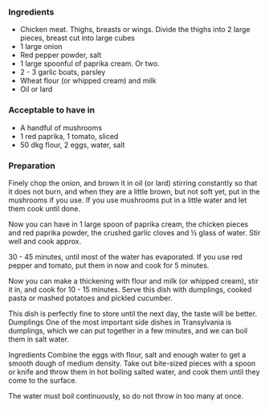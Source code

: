 
### Ingredients
- Chicken meat. Thighs, breasts or wings. Divide the thighs into 2 large pieces, breast cut into large cubes
- 1 large onion
- Red pepper powder, salt
- 1 large spoonful of paprika cream. Or two.
- 2 - 3 garlic boats, parsley
- Wheat flour (or whipped cream) and milk
- Oil or lard

### Acceptable to have in
- A handful of mushrooms
- 1 red paprika, 1 tomato, sliced
- 50 dkg flour, 2 eggs, water, salt

### Preparation
Finely chop the onion, and brown it in oil (or lard) stirring constantly so that it does not burn, and when they are a little brown, but not soft yet, put in the mushrooms if you use. If you use mushrooms put in a little water and let them cook until done.

 Now you can have in 1 large spoon of paprika cream, the chicken pieces and red paprika powder, the crushed garlic cloves and ½ glass of water. Stir well and cook approx.

 30 - 45 minutes, until most of the water has evaporated. If you use red pepper and tomato, put them in now and cook for 5 minutes.

 Now you can make a thickening with flour and milk (or whipped cream), stir it in, and cook for 10 - 15 minutes. Serve this dish with dumplings, cooked pasta or mashed potatoes and pickled cucumber.

 This dish is perfectly fine to store until the next day, the taste will be better. Dumplings One of the most important side dishes in Transylvania is dumplings, which we can put together in a few minutes, and we can boil them in salt water.

 Ingredients  Combine the eggs with flour, salt and enough water to get a smooth dough of medium density. Take out bite-sized pieces with a spoon or knife and throw them in hot boiling salted water, and cook them until they come to the surface.

 The water must boil continuously, so do not throw in too many at once.  